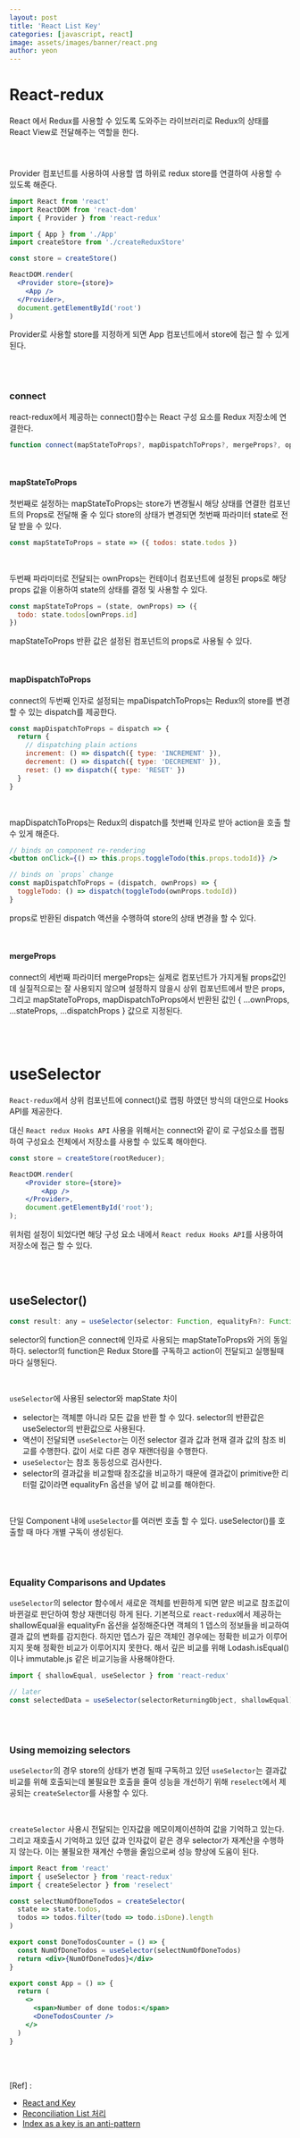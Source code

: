 ```yaml
---
layout: post
title: 'React List Key'
categories: [javascript, react]
image: assets/images/banner/react.png
author: yeon
---
```


# React-redux

React 에서 Redux를 사용할 수 있도록 도와주는 라이브러리로 Redux의 상태를 React View로 전달해주는 역할을 한다. <br>

<br>

### <Provider>

Provider 컴포넌트를 사용하여 사용할 앱 하위로 redux store를 연결하여 사용할 수 있도록 해준다. <br>

```jsx
import React from 'react'
import ReactDOM from 'react-dom'
import { Provider } from 'react-redux'

import { App } from './App'
import createStore from './createReduxStore'

const store = createStore()

ReactDOM.render(
  <Provider store={store}>
    <App />
  </Provider>,
  document.getElementById('root')
)
```

Provider로 사용할 store를 지정하게 되면 App 컴포넌트에서 store에 접근 할 수 있게된다. <br>

<br><br>

### connect

react-redux에서 제공하는  connect()함수는 React 구성 요소를 Redux 저장소에 연결한다. <br>

```jsx
function connect(mapStateToProps?, mapDispatchToProps?, mergeProps?, options?)
```

<br>

#### mapStateToProps

첫번째로 설정하는 mapStateToProps는 store가 변경될시 해당 상태를 연결한 컴포넌트의 Props로 전달해 줄 수 있다 store의 상태가 변경되면 첫번째 파라미터 state로 전달 받을 수 있다. <br>

```jsx
const mapStateToProps = state => ({ todos: state.todos })
```

<br>

두번째 파라미터로 전달되는 ownProps는 컨테이너 컴포넌트에 설정된 props로 해당 props 값을 이용하여 state의 상태를 결정 및 사용할 수 있다.

```jsx
const mapStateToProps = (state, ownProps) => ({
  todo: state.todos[ownProps.id]
})
```

mapStateToProps 반환 값은 설정된 컴포넌트의 props로 사용될 수 있다. <br>

<br>

#### mapDispatchToProps

connect의 두번째 인자로 설정되는 mpaDispatchToProps는 Redux의 store를 변경 할 수 있는 dispatch를 제공한다. <br>

```jsx
const mapDispatchToProps = dispatch => {
  return {
    // dispatching plain actions
    increment: () => dispatch({ type: 'INCREMENT' }),
    decrement: () => dispatch({ type: 'DECREMENT' }),
    reset: () => dispatch({ type: 'RESET' })
  }
}
```

<br>

mapDispatchToProps는 Redux의 dispatch를 첫번째 인자로 받아 action을 호출 할 수 있게 해준다. <br>

```jsx
// binds on component re-rendering
<button onClick={() => this.props.toggleTodo(this.props.todoId)} />

// binds on `props` change
const mapDispatchToProps = (dispatch, ownProps) => {
  toggleTodo: () => dispatch(toggleTodo(ownProps.todoId))
}
```

props로 반환된 dispatch 액션을 수행하여 store의 상태 변경을 할 수 있다.

<br>

#### mergeProps

connect의 세번째 파라미터 mergeProps는 실제로 컴포넌트가 가지게될 props값인데 실질적으로는 잘 사용되지 않으며 설정하지 않을시 상위 컴포넌트에서 받은 props, 그리고 mapStateToProps, mapDispatchToProps에서 반환된 값인 { ...ownProps, ...stateProps, ...dispatchProps } 값으로 지정된다.

<br><br>

# useSelector

`React-redux`에서 상위 컴포넌트에 connect()로 랩핑 하였던 방식의 대안으로 Hooks API를 제공한다.

대신 `React redux Hooks API` 사용을 위해서는 connect와 같이 <Provider>로 구성요소를 랩핑하여 구성요소 전체에서 저장소를 사용할 수 있도록 해야한다.

```jsx
const store = createStore(rootReducer);

ReactDOM.render(
	<Provider store={store}>
		<App />
	</Provider>,
	document.getElementById('root');
);
```

위처럼 설정이 되었다면 해당 구성 요소 내에서 `React redux Hooks API`를 사용하여 저장소에 접근 할 수 있다.

<br><br>

## useSelector()

```jsx
const result: any = useSelector(selector: Function, equalityFn?: Function)
```

selector의 function은 connect에 인자로 사용되는 mapStateToProps와 거의 동일하다. selector의 function은 Redux Store를 구독하고 action이 전달되고 실행될때마다 실행된다. <br>

<br>

`useSelector`에 사용된 selector와 mapState 차이

- selector는 객체뿐 아니라 모든 값을 반환 할 수 있다. selector의 반환값은 useSelector의 반환값으로 사용된다.
- 액션이 전달되면 `useSelector`는 이전 selector 결과 값과 현재 결과 값의 참조 비교를 수행한다. 값이 서로 다른 경우 재랜더링을 수행한다.
- `useSelector`는 참조 동등성으로 검사한다.
- selector의 결과값을 비교할때 참조값을 비교하기 때문에 결과값이 primitive한 리터럴 값이라면 equalityFn 옵션을 넣어 값 비교를 해야한다.

<br>

단일 Component 내에 `useSelector`를 여러번 호출 할 수 있다. useSelector()를 호출할 때 마다 개별 구독이 생성된다. <br>

<br><br>

### Equality Comparisons and Updates

`useSelector`의 selector 함수에서 새로운 객체를 반환하게 되면 얕은 비교로 참조값이 바뀐걸로 판단하여 항상 재랜더링 하게 된다. 기본적으로 `react-redux`에서 제공하는 shallowEqual을 equalityFn 옵션을 설정해준다면 객체의 1 뎁스의 정보들을 비교하여 결과 값의 변화를 감지한다. 하지만 뎁스가 깊은 객체인 경우에는 정확한 비교가 이루어지지 못해 정확한 비교가 이루어지지 못한다. 해서 깊은 비교를 위해 Lodash.isEqual() 이나 immutable.js 같은 비교기능을 사용해야한다. <br>

```jsx
import { shallowEqual, useSelector } from 'react-redux'

// later
const selectedData = useSelector(selectorReturningObject, shallowEqual)
```

<br><br>

### Using memoizing selectors

`useSelector`의 경우 store의 상태가 변경 될때 구독하고 있던 `useSelector`는 결과값 비교를 위해 호출되는데 불필요한 호출을 줄여 성능을 개선하기 위해 `reselect`에서 제공되는 `createSelector`를 사용할 수 있다. <br>

<br>

`createSelector` 사용시 전달되는 인자값을 메모이제이션하여 값을 기억하고 있는다. 그리고 재호출시 기억하고 있던 값과 인자값이 같은 경우 selector가 재계산을 수행하지 않는다. 이는 불필요한 재계산 수행을 줄임으로써 성능 향상에 도움이 된다. <br>

```jsx
import React from 'react'
import { useSelector } from 'react-redux'
import { createSelector } from 'reselect'

const selectNumOfDoneTodos = createSelector(
  state => state.todos,
  todos => todos.filter(todo => todo.isDone).length
)

export const DoneTodosCounter = () => {
  const NumOfDoneTodos = useSelector(selectNumOfDoneTodos)
  return <div>{NumOfDoneTodos}</div>
}

export const App = () => {
  return (
    <>
      <span>Number of done todos:</span>
      <DoneTodosCounter />
    </>
  )
}
```

<br><br>

[Ref] :

- [React and Key](https://ko.reactjs.org/docs/lists-and-keys.html)
- [Reconciliation List 처리](https://ko.reactjs.org/docs/reconciliation.html#recursing-on-children)
- [Index as a key is an anti-pattern](https://medium.com/@robinpokorny/index-as-a-key-is-an-anti-pattern-e0349aece318)

<br><br><br>